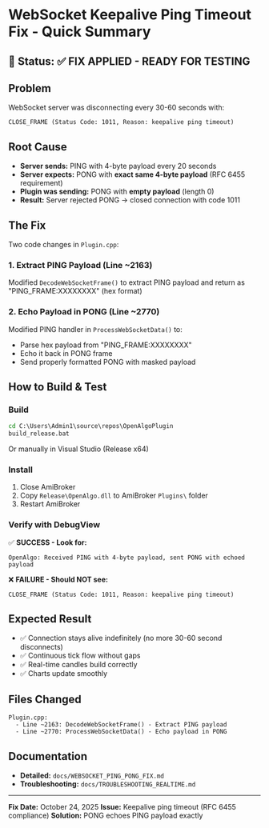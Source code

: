 # WebSocket Keepalive Ping Timeout Fix - Quick Summary

## 🎯 Status: ✅ FIX APPLIED - READY FOR TESTING

## Problem
WebSocket server was disconnecting every 30-60 seconds with:
```
CLOSE_FRAME (Status Code: 1011, Reason: keepalive ping timeout)
```

## Root Cause
- **Server sends:** PING with 4-byte payload every 20 seconds
- **Server expects:** PONG with **exact same 4-byte payload** (RFC 6455 requirement)
- **Plugin was sending:** PONG with **empty payload** (length 0)
- **Result:** Server rejected PONG → closed connection with code 1011

## The Fix
Two code changes in `Plugin.cpp`:

### 1. Extract PING Payload (Line ~2163)
Modified `DecodeWebSocketFrame()` to extract PING payload and return as "PING_FRAME:XXXXXXXX" (hex format)

### 2. Echo Payload in PONG (Line ~2770)
Modified PING handler in `ProcessWebSocketData()` to:
- Parse hex payload from "PING_FRAME:XXXXXXXX"
- Echo it back in PONG frame
- Send properly formatted PONG with masked payload

## How to Build & Test

### Build
```cmd
cd C:\Users\Admin1\source\repos\OpenAlgoPlugin
build_release.bat
```

Or manually in Visual Studio (Release x64)

### Install
1. Close AmiBroker
2. Copy `Release\OpenAlgo.dll` to AmiBroker `Plugins\` folder
3. Restart AmiBroker

### Verify with DebugView
✅ **SUCCESS - Look for:**
```
OpenAlgo: Received PING with 4-byte payload, sent PONG with echoed payload
```

❌ **FAILURE - Should NOT see:**
```
CLOSE_FRAME (Status Code: 1011, Reason: keepalive ping timeout)
```

## Expected Result
- ✅ Connection stays alive indefinitely (no more 30-60 second disconnects)
- ✅ Continuous tick flow without gaps
- ✅ Real-time candles build correctly
- ✅ Charts update smoothly

## Files Changed
```
Plugin.cpp:
  - Line ~2163: DecodeWebSocketFrame() - Extract PING payload
  - Line ~2770: ProcessWebSocketData() - Echo payload in PONG
```

## Documentation
- **Detailed:** `docs/WEBSOCKET_PING_PONG_FIX.md`
- **Troubleshooting:** `docs/TROUBLESHOOTING_REALTIME.md`

---
**Fix Date:** October 24, 2025
**Issue:** Keepalive ping timeout (RFC 6455 compliance)
**Solution:** PONG echoes PING payload exactly
